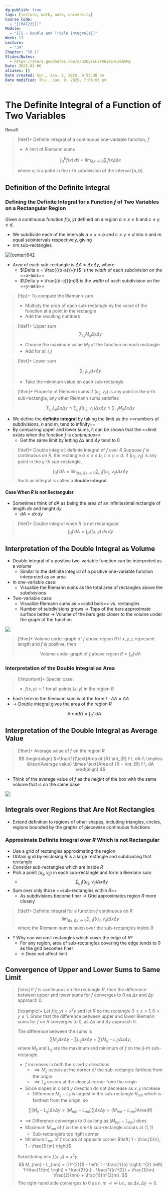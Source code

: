 ```yaml
---
dg-publish: true
tags: [lecture, math, note, university]
Course Code:
  - "[[MAT235]]"
Module:
  - "[[5 - Double and Triple Integrals]]"
Week: 13
Lecture:
  - "34"
Chapter: "16.1"
Slides/Notes:
  - https://share.goodnotes.com/s/u2UysLCieR6ie1rL01kkMy
Date: 2025-01-06
aliases: []
Date created: Sun., Jan. 5, 2025, 9:55:38 pm
Date modified: Thu., Jan. 9, 2025, 7:06:03 pm
---
```


# The Definite Integral of a Function of Two Variables

Recall

> [!def]+ Definite integral of a continuous one-variable function, $f$
> - A limit of Riemann sums
>
> $$
> \int_{a}^{b} f(x) \, dx = \lim_{ \Delta x \to 0 } \sum_{i} f(x_{i}) \Delta x
> $$
>
> where $x_{i}$ is a point in the $i$-th subdivision of the interval $\left[ a, b \right]$.

## Definition of the Definite Integral

### Defining the Definite Integral for a Function $f$ of Two Variables on a Rectangular Region

Given a continuous function $f(x, y)$ defined on a region $a \leq x \leq b$ and $c \leq y \leq d$,

- We subdivide each of the intervals $a \leq x \leq b$ and $c \leq y \leq d$ into $n$ and $m$ equal subintervals respectively, giving
- $nm$ sub-rectangles

![|center|642](https://i.imgur.com/KSJWKAr.png)

- *Area* of each sub-rectangle is $\Delta A = \Delta x \, \Delta y$, where
    - $\Delta x = \frac{{(b-a)}}{n}$ is the *width* of each subdivision on the ==$x$-axis==
    - $\Delta y = \frac{(d-c)}{m}$ is the *width* of each subdivision on the ==$y$-axis==

> [!tip]+ To compute the Riemann sum
> - Multiply the *area* of each sub-rectangle by the value of the function at a point in the rectangle
> - Add the resulting numbers

> [!def]+ Upper sum
> $$
> \sum_{i, j} M_{ij} \Delta x \Delta y
> $$
>
> - Choose the maximum value $M_{ij}$ of the function on each rectangle
> - Add for all $i, j$

> [!def]+ Lower sum
>
> $$
> \sum_{i, j} L_{ij} \Delta x \Delta y
> $$
> - Take the minimum value on each sub-rectangle

> [!thm]+ Property of Riemann sums
> If $\left( u_{ij}, v_{ij} \right)$ is any point in the $ij$-th sub-rectangle, any other Riemann sums satisfies
>
> $$
> \sum_{i,j} L_{ij} \Delta x \Delta y \leq \sum_{i, j} f(u_{ij}, v_{ij}) \Delta x \Delta y \leq \sum_{i,j} M_{ij} \Delta x \Delta y
> $$

- We define the **definite integral** by taking the limit as the ==numbers of subdivisions, $n$ and $m$, tend to infinity==
- By comparing upper and lower sums, it can be shown that the ==limit exists when the function $f$ is *continuous*==
    - Get the same limit by letting $\Delta x$ and $\Delta y$ tend to 0

> [!def]+ Double integral; definite integral of $f$ over $R$
> Suppose $f$ is continuous on $R$, the rectangle $a \leq x \leq b, c \leq y \leq d$.
> If $(u_{ij}, v_{ij})$ is any point in the $ij$-th sub-rectangle,
>
> $$
> \int_{R} f \, dA = \lim_{ \Delta x, \Delta y \to 0 }  \sum_{i, j} f(u_{ij}, v_{ij}) \Delta x \Delta y
> $$
> Such an integral is called a **double integral**.

#### Case When $R$ is not Rectangular

- Sometimes think of $dA$ as being the area of an infinitesimal rectangle of length $dx$ and height $dy$
    - $dA = dx\,dy$

> [!def]+ Double integral when $R$ is not rectangular
> $$
> \int_{R} f \, dA = \int_{R} f(x, y)\,dx\,dy
> $$

## Interpretation of the Double Integral as Volume

- Double integral of a positive two-variable function can be interpreted as a *volume*
    - Similar to the definite integral of a positive one-variable function interpreted as an area
- In one-variable case:
    - Visualize the Riemann sums as the total area of rectangles above the subdivisions
- Two-variable case:
    - Visualize Riemann sums as ==solid bars== vs. rectangles
    - Number of subdivisions grows → Tops of the bars approximate surface better → Volume of the bars gets closer to the volume under the graph of the function

![](https://i.imgur.com/d0MTnf0.png)

> [!thm]+ Volume under graph of $f$ above region $R$
> If $x, y, z$ represent length and $f$ is positive, then
>
> $$
> \text{Volume under graph of } f \text{ above region } R = \int_{R} f \, dA
> $$

### Interpretation of the Double Integral as Area

> [!important]+ Special case:
> - $f(x, y) = 1$ for all points $(x, y)$ in the region $R$

- Each term in the Riemann sum is of the form $1 \cdot \Delta A = \Delta A$
- → Double integral gives the area of the region $R$

$$
\text{Area}(R) = \int_{R} 1 \, dA
$$

## Interpretation of the Double Integral as Average Value

> [!thm]+ Average value of $f$ on the region $R$
> $$
> \begin{align}
> &=\frac{1}{\text{Area of }R} \int_{R} f \, dA  \\
> \implies &\text{Average value} \times \text{Area of }R = \int_{R} f \, dA
> \end{align}
> $$

- Think of the average value of $f$ as the *height* of the box with the same volume that is on the same base

![](https://i.imgur.com/aPsLP1W.png)

## Integrals over Regions that Are Not Rectangles

- Extend definition to regions of other shapes, including triangles, circles, regions bounded by the graphs of piecewise continuous functions

### Approximate Definite Integral over $R$ Which is not Rectangular

- Use a grid of rectangles approximating the region
- Obtain grid by enclosing $R$ is a large rectangle and subdividing that rectangle
- Consider sub-rectangles which are inside $R$
- Pick a point $(u_{ij}, v_{ij})$ in each sub-rectangle and form a Riemann sum
    - $$\sum_{i, j} f(u_{ij}, v_{ij}) \Delta x \Delta y$$
- Sum over only those ==sub-rectangles within $R$==
    - As subdivisions become finer → Grid approximates region $R$ more closely

> [!def]+ Definite integral for a function $f$ continuous on $R$
> $$
> \lim_{ \Delta x, \Delta y \to 0 } \sum_{i, j} f(u_{ij}, v_{ij}) \Delta x \Delta y
> $$
> where the Riemann sum is taken over the sub-rectangles inside $R$

- ? Why can we omit rectangles which cover the edge of $R$?
    - For any region, area of sub-rectangles covering the edge tends to 0 as the grid becomes finer
    - → Does not affect limit

## Convergence of Upper and Lower Sums to Same Limit

> [!obs] If $f$ is continuous on the rectangle $R$, then the difference between upper and lower sums for $f$ converges to 0 as $\Delta x$ and $\Delta y$ approach 0.

> [!example]+ Let $f(x, y) = x^{2}y$ and let $R$ be the rectangle $0 \leq x \leq 1, 0 \leq y \leq 1$. Show that the difference between upper and lower Riemann sums for $f$ on $R$ converges to 0, as $\Delta x$ and $\Delta y$ approach 0.
>
> The difference between the sums is
> $$
> \sum M_{ij} \Delta x \Delta y - \sum L_{ij} \Delta x\Delta y = \sum \left( M_{ij} - L_{ij} \right) \Delta x \Delta y,
> $$
> where $M_{ij}$ and $L_{ij}$ are the maximum and minimum of $f$ on the $ij$-th sub-rectangle.
>
> - $f$ increases in both the $x$ and $y$ directions
>     - $\implies M_{ij}$ occurs at the corner of the sub-rectangle farthest from the origin
>     - $\implies L_{ij}$ occurs at the closest corner from the origin
> - Since slopes in $x$ and $y$ direction do not decrease as $x, y$ increase
>     - Difference $M_{ij} - L_{ij}$ is largest in the sub-rectangle $R_{nm}$ which is farthest from the origin, so
>
> $$
> \sum (M_{ij} - L_{ij}) \Delta x \Delta y \leq (M_{nm} - L_{nm}) \sum \Delta x \Delta y = (M_{nm} - L_{nm}) \text{Area}(R)
> $$
>
> - $\implies$ Difference converges to 0 as long as $(M_{nm} - L_{nm})$ does
> - Maximum $M_{nm}$ of $f$ on the $nm$-th sub-rectangle occurs at $(1, 1)$
>     - Sub-rectangle’s top right corner
> - Minimum $L_{nm}$ of $f$ occurs at opposite corner $\left( 1 - \frac{1}{n}, 1 - \frac{1}{m} \right)$
>
> Substituting into $f(x, y) = x^{2}y$,
> $$
> M_{nm} - L_{nm} = (1)^{2}(1) - \left( 1 - \frac{1}{n} \right) ^{2} \left( 1-\frac{1}{m} \right) = \frac{2}{n} - \frac{1}{n^{2}} + \frac{1}{m} - \frac{2}{nm} + \frac{1}{n^{2}m}.
> $$
> The right-hand side converges to 0 as $n, m \to \infty$ i.e., as $\Delta x, \Delta y \to 0$.
